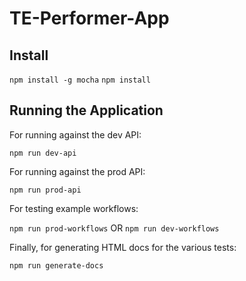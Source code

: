 # TE-Performer-App

## Install
`npm install -g mocha`
`npm install`

## Running the Application
For running against the dev API:

`npm run dev-api`

For running against the prod API:

`npm run prod-api`

For testing example workflows:

`npm run prod-workflows` OR `npm run dev-workflows`

Finally, for generating HTML docs for the various tests:

`npm run generate-docs`

